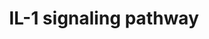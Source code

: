 ---
annotations:
- id: PW:0000883
  parent: regulatory pathway
  type: Pathway Ontology
  value: interleukin-1 signaling pathway
authors:
- A.Pandey
- MaintBot
- Christine Chichester
- Egonw
- Eweitz
description: 'The interleukin 1 family of cytokines includes interleukin-1 alpha (IL1A),
  beta (IL1B) and the IL-1 receptor antagonist (IL1RN). These bind to the IL-1 receptor
  (IL1R1) as well as its decoy receptor, IL1R2. Upon binding to the ligands, interleukin-1
  alpha or beta, IL1R1 interacts with IL-1 receptor accessory protein (IL1RAP) to
  activate the MAPK/JNK signaling modules. The MAPK pathway leads to activation of
  NFkB complex. As both IL-1 and TNF alpha stimulate the MAPK signaling module and
  activate NFkB, they are synergistic and complement each other''s activity.  Source:
  NetPath http://www.netpath.org/pathways?path_id=NetPath_13'
last-edited: 2021-05-16
organisms:
- Rattus norvegicus
redirect_from:
- /index.php/Pathway:WP355
- /instance/WP355
- /instance/WP355_rr116981
revision: r116981
schema-jsonld:
- '@context': https://schema.org/
  '@id': https://wikipathways.github.io/pathways/WP355.html
  '@type': Dataset
  creator:
    '@type': Organization
    name: WikiPathways
  description: 'The interleukin 1 family of cytokines includes interleukin-1 alpha
    (IL1A), beta (IL1B) and the IL-1 receptor antagonist (IL1RN). These bind to the
    IL-1 receptor (IL1R1) as well as its decoy receptor, IL1R2. Upon binding to the
    ligands, interleukin-1 alpha or beta, IL1R1 interacts with IL-1 receptor accessory
    protein (IL1RAP) to activate the MAPK/JNK signaling modules. The MAPK pathway
    leads to activation of NFkB complex. As both IL-1 and TNF alpha stimulate the
    MAPK signaling module and activate NFkB, they are synergistic and complement each
    other''s activity.  Source: NetPath http://www.netpath.org/pathways?path_id=NetPath_13'
  keywords:
  - AKT1
  - CAPN1
  - CAPNS1
  - CASP1
  - CHUK
  - IKBKAP
  - IRAK3
  - IRAK4
  - Il1a
  - Il1b
  - Il1r1
  - Il1r2
  - Il1rap
  - Il1rn
  - Irak1
  - Irak2
  - Irak4
  - MAP2K1
  - MAP3K14
  - MAP3K7
  - MAP3K7IP1
  - MAPK1
  - MAPK3
  - MAPK8
  - Myd88
  - NFKB1
  - NFKBIA
  - NFKBIB
  - PELI1
  - PLCG1
  - PRKCZ
  - PTPN11
  - Ptpns1
  - RELA
  - SQSTM1
  - TOLLIP
  - Traf6
  license: CC0
  name: IL-1 signaling pathway
seo: CreativeWork
title: IL-1 signaling pathway
wpid: WP355
---